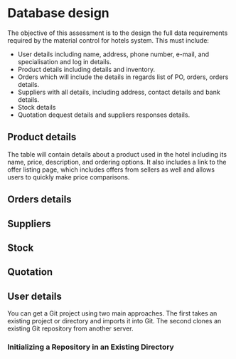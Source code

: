 # Database design #

The objective of this assessment is to the design the full data requirements required by the material control for hotels system. 
This must include:
*	User details including name, address, phone number, e-mail, and specialisation and log in details.
*	Product details including details and inventory.
*	Orders which will include the details in regards list of PO, orders, orders details. 
*   Suppliers with all details, including address, contact details and bank details. 	
*   Stock details
*   Quotation dequest details and suppliers responses details.

## Product details ##

The table will contain details about a product used in the hotel  including its name, price, description, and ordering options. It also includes a link to the offer listing page, which includes offers from sellers as well and allows users to quickly make price comparisons.

## Orders details ##

## Suppliers ##

## Stock ##

## Quotation ##

## User details ##

You can get a Git project using two main approaches. The first takes an existing project or directory and imports it into Git. The second clones an existing Git repository from another server.

### Initializing a Repository in an Existing Directory ###
